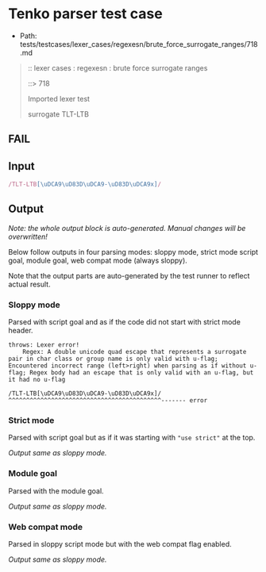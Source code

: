 # Tenko parser test case

- Path: tests/testcases/lexer_cases/regexesn/brute_force_surrogate_ranges/718.md

> :: lexer cases : regexesn : brute force surrogate ranges
>
> ::> 718
>
> Imported lexer test
>
> surrogate TLT-LTB

## FAIL

## Input

`````js
/TLT-LTB[\uDCA9\uD83D\uDCA9-\uD83D\uDCA9x]/
`````

## Output

_Note: the whole output block is auto-generated. Manual changes will be overwritten!_

Below follow outputs in four parsing modes: sloppy mode, strict mode script goal, module goal, web compat mode (always sloppy).

Note that the output parts are auto-generated by the test runner to reflect actual result.

### Sloppy mode

Parsed with script goal and as if the code did not start with strict mode header.

`````
throws: Lexer error!
    Regex: A double unicode quad escape that represents a surrogate pair in char class or group name is only valid with u-flag; Encountered incorrect range (left>right) when parsing as if without u-flag; Regex body had an escape that is only valid with an u-flag, but it had no u-flag

/TLT-LTB[\uDCA9\uD83D\uDCA9-\uD83D\uDCA9x]/
^^^^^^^^^^^^^^^^^^^^^^^^^^^^^^^^^^^^^^^^^^^------- error
`````

### Strict mode

Parsed with script goal but as if it was starting with `"use strict"` at the top.

_Output same as sloppy mode._

### Module goal

Parsed with the module goal.

_Output same as sloppy mode._

### Web compat mode

Parsed in sloppy script mode but with the web compat flag enabled.

_Output same as sloppy mode._
